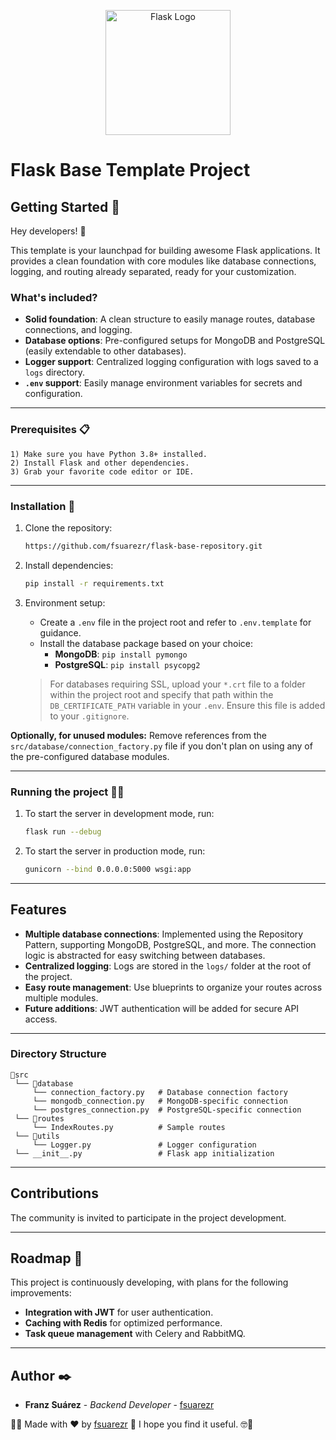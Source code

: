 <p align="center">
  <img src="https://upload.wikimedia.org/wikipedia/commons/3/3c/Flask_logo.svg" width="200" alt="Flask Logo" />
</p>

# Flask Base Template Project

## Getting Started 🚀
Hey developers! 👋

This template is your launchpad for building awesome Flask applications. It provides a clean foundation with core modules like database connections, logging, and routing already separated, ready for your customization.

### What's included?

- **Solid foundation**: A clean structure to easily manage routes, database connections, and logging.
- **Database options**: Pre-configured setups for MongoDB and PostgreSQL (easily extendable to other databases).
- **Logger support**: Centralized logging configuration with logs saved to a `logs` directory.
- **`.env` support**: Easily manage environment variables for secrets and configuration.

***
### Prerequisites 📋
   ```
   1) Make sure you have Python 3.8+ installed.
   2) Install Flask and other dependencies.
   3) Grab your favorite code editor or IDE.
   ```

***
### Installation 🔧

1. Clone the repository:
   ```bash
   https://github.com/fsuarezr/flask-base-repository.git
   ```

2. Install dependencies:
   ```bash
   pip install -r requirements.txt
   ```

3. Environment setup:
   * Create a `.env` file in the project root and refer to `.env.template` for guidance.
   * Install the database package based on your choice:
     * **MongoDB**: `pip install pymongo`
     * **PostgreSQL**: `pip install psycopg2`
   > For databases requiring SSL, upload your `*.crt` file to a folder within the project root and specify that path within the `DB_CERTIFICATE_PATH` variable in your `.env`. Ensure this file is added to your `.gitignore`.

**Optionally, for unused modules:** Remove references from the `src/database/connection_factory.py` file if you don't plan on using any of the pre-configured database modules.

***
### Running the project 🧑‍💻

1. To start the server in development mode, run:
   ```bash
   flask run --debug
   ```

2. To start the server in production mode, run:
   ```bash
   gunicorn --bind 0.0.0.0:5000 wsgi:app
   ```

***
## Features

- **Multiple database connections**: Implemented using the Repository Pattern, supporting MongoDB, PostgreSQL, and more. The connection logic is abstracted for easy switching between databases.
- **Centralized logging**: Logs are stored in the `logs/` folder at the root of the project.
- **Easy route management**: Use blueprints to organize your routes across multiple modules.
- **Future additions**: JWT authentication will be added for secure API access.

***
### Directory Structure

```
📁src
 └── 📁database
     └── connection_factory.py   # Database connection factory
     └── mongodb_connection.py   # MongoDB-specific connection
     └── postgres_connection.py  # PostgreSQL-specific connection
 └── 📁routes
     └── IndexRoutes.py          # Sample routes
 └── 📁utils
     └── Logger.py               # Logger configuration
 └── __init__.py                 # Flask app initialization
```

***
## Contributions
The community is invited to participate in the project development.

***
## Roadmap 📝
This project is continuously developing, with plans for the following improvements:

- **Integration with JWT** for user authentication.
- **Caching with Redis** for optimized performance.
- **Task queue management** with Celery and RabbitMQ.

***
## Author ✒️

- **Franz Suárez** - *Backend Developer* - [fsuarezr](https://github.com/fsuarezr)

🧑‍💻 Made with ❤️ by [fsuarezr](https://github.com/fsuarezr) 🤘 I hope you find it useful. 🤓🤘